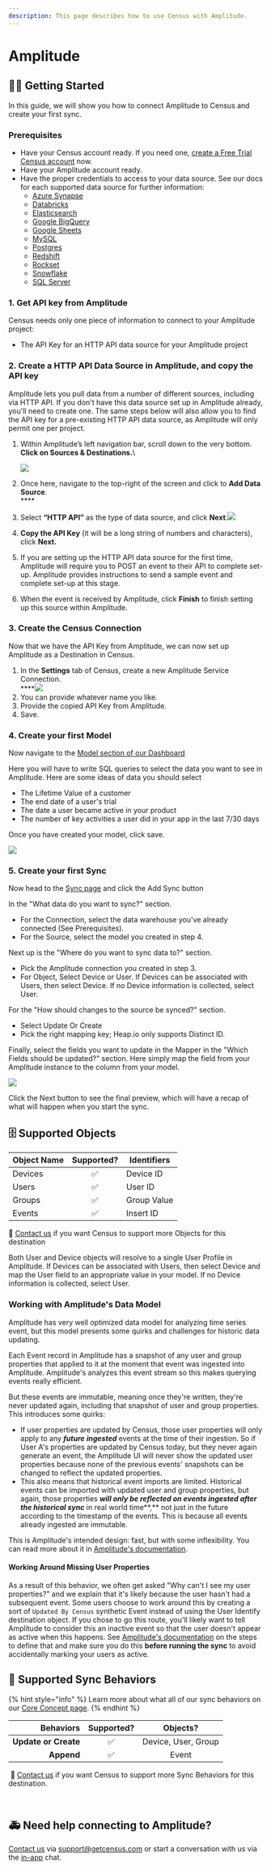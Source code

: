 ```yaml
---
description: This page describes how to use Census with Amplitude.
---
```


# Amplitude

## 🏃‍♀️ Getting Started

‌In this guide, we will show you how to connect Amplitude to Census and create your first sync.

### Prerequisites

* Have your Census account ready. If you need one, [create a Free Trial Census account](https://app.getcensus.com/) now.
* Have your Amplitude account ready.
* Have the proper credentials to access to your data source. See our docs for each supported data source for further information:
  * [Azure Synapse](../sources/azure-synapse.md)
  * [Databricks](https://docs.getcensus.com/sources/databricks)
  * [Elasticsearch](https://docs.getcensus.com/sources/elasticsearch)
  * [Google BigQuery](https://docs.getcensus.com/sources/google-bigquery)
  * [Google Sheets](https://docs.getcensus.com/sources/google-sheets)
  * [MySQL](https://docs.getcensus.com/sources/mysql)
  * [Postgres](https://docs.getcensus.com/sources/postgres)
  * [Redshift](https://docs.getcensus.com/sources/redshift)
  * [Rockset](https://docs.getcensus.com/sources/rockset)
  * [Snowflake](https://docs.getcensus.com/sources/snowflake)
  * [SQL Server](https://docs.getcensus.com/sources/sql-server)

### **1. Get API key from Amplitude**

Census needs only one piece of information to connect to your Amplitude project:

* The API Key for an HTTP API data source for your Amplitude project

### **2. Create a HTTP API Data Source in Amplitude, and copy the API key**

Amplitude lets you pull data from a number of different sources, including via HTTP API. If you don't have this data source set up in Amplitude already, you'll need to create one. The same steps below will also allow you to find the API key for a pre-existing HTTP API data source, as Amplitude will only permit one per project.

1.  Within Amplitude’s left navigation bar, scroll down to the very bottom. **Click on Sources & Destinations.**\


    ![](https://lh6.googleusercontent.com/IldQDvHh30Q3BQTJI1tAjTdnYaoLgkALhEYU9wpXfMAbmPe0Qu8eUavNYVzRNGT3Chjpr\_G-SODK6pRQluXA44WkdKpjUESz8lItwWdkWUVGE60gJfLHJdFrnEd8lJwdiD\_nvvph)
2. ‌Once here, navigate to the top-right of the screen and click to **Add Data Source**.\
   ****<img src="https://lh3.googleusercontent.com/Xt-bGTekukUBgNGE-d805HzLvnODAgkuC7JCO_uiW_3gpE7-oFBID3fgEjkHfRkdlyXtEGG_wubzXWH8EBss8sJ-Ce_i9CGAnD5oy-L9F1rvn9YyQlcsxzY4ms5K8guaGWru4MlL" alt="" data-size="original">
3. Select **“HTTP API”** as the type of data source, and click **Next**.![](https://lh6.googleusercontent.com/3oT5uRNYeOJCVX6v9h7I4zwmp0P6z2H0NTocMnaOTwauCi01GFLjVZNYdjoYLK\_AxvmMVIxK-Ec8o9xDZGExO9YYlh-T2i055heRbi-VWU5B-0MsR1bDXwfOEaIkAmIr5jIokemj)
4. **Copy the API Key** (it will be a long string of numbers and characters), click **Next.**&#x20;
5. If you are setting up the HTTP API data source for the first time, Amplitude will require you to POST an event to their API to complete set-up. Amplitude provides instructions to send a sample event and complete set-up at this stage.
6. When the event is received by Amplitude, click **Finish** to finish setting up this source within Amplitude.

### 3. **Create the Census Connection**

Now that we have the API Key from Amplitude, we can now set up Amplitude as a Destination in Census.

1. In the **Settings** tab of Census, create a new Amplitude Service Connection.\
   ****![](https://lh5.googleusercontent.com/TYNs2uji9P65wu4JR-3bU3k\_0svIJ7dAdaS9I25gzHHY0U-kxlQ6twBRFPIwrUzsNGOnamNJT-8ygYqnyPsuGW51k2EGWhghMJGpur6Ewde5Rw5xaoevAyr6\_CkUSZ\_OiY-58b7D)
2. You can provide whatever name you like.
3. Provide the copied API Key from Amplitude.
4. Save.

### 4. Create your first Model

Now navigate to the [Model section of our Dashboard](https://app.getcensus.com/models)

Here you will have to write SQL queries to select the data you want to see in Amplitude. Here are some ideas of data you should select

* The Lifetime Value of a customer
* The end date of a user's trial
* The date a user became active in your product
* The number of key activities a user did in your app in the last 7/30 days

Once you have created your model, click save.&#x20;

![](https://d33v4339jhl8k0.cloudfront.net/docs/assets/5bb7d5d0042863158cc71f7e/images/5f6563834cedfd00173b9a49/file-zg53SxxpoO.png)

### 5. Create your first Sync

Now head to the [Sync page](https://app.getcensus.com/syncs) and click the Add Sync button

In the "What data do you want to sync?" section.

* For the Connection, select the data warehouse you've already connected (See Prerequisites).
* For the Source, select the model you created in step 4.

Next up is the "Where do you want to sync data to?" section.

* Pick the Amplitude connection you created in step 3.
* For Object, Select Device or User. If Devices can be associated with Users, then select Device. If no Device information is collected, select User.

For the "How should changes to the source be synced?" section.&#x20;

* Select Update Or Create
* Pick the right mapping key; Heap.io only supports Distinct ID.

Finally, select the fields you want to update in the Mapper in the "Which Fields should be updated?" section. Here simply map the field from your Amplitude instance to the column from your model.

![](../.gitbook/assets/screenshot-2021-04-23-at-1.17.38-pm.png)

Click the Next button to see the final preview, which will have a recap of what will happen when you start the sync.

## 🗄️ Supported Objects

| Object Name | Supported? | Identifiers |
| ----------- | :--------: | ----------- |
| Devices     |      ✅     | Device ID   |
| Users       |      ✅     | User ID     |
| Groups      |      ✅     | Group Value |
| Events      |      ✅     | Insert ID   |

🎒 [Contact us](mailto:support@getcensus.com) if you want Census to support more Objects for this destination

Both User and Device objects will resolve to a single User Profile in Amplitude. If Devices can be associated with Users, then select Device and map the User field to an appropriate value in your model. If no Device information is collected, select User.&#x20;

### Working with Amplitude's Data Model

Amplitude has very well optimized data model for analyzing time series event, but this model presents some quirks and challenges for historic data updating.&#x20;

Each Event record in Amplitude has a snapshot of any user and group properties that applied to it at the moment that event was ingested into Amplitude. Amplitude's analyzes this event stream so this makes querying events really efficient.&#x20;

But these events are immutable, meaning once they're written, they're never updated again, including that snapshot of user and group properties. This introduces some quirks:

* If user properties are updated by Census, those user properties will only apply to any _**future**_ _**ingested**_ events at the time of their ingestion. So if User A's properties are updated by Census today, but they never again generate an event, the Amplitude UI will never show the updated user properties because none of the previous events' snapshots can be changed to reflect the updated properties.&#x20;
* This also means that historical event imports are limited. Historical events can be imported with  updated user and group properties, but again, those properties _**will only be reflected on events ingested after the historical sync**_ in real world time**,** not just in the future according to the timestamp of the events. This is because all events already ingested are immutable.

This is Amplitude's intended design: fast, but with some inflexibility. You can read more about it in [Amplitude's documentation](https://help.amplitude.com/hc/en-us/articles/115002380567-User-properties-and-event-properties#h\_856d23e3-10ea-4398-a50d-4982a42d1f3f).

#### Working Around Missing User Properties

As a result of this behavior, we often get asked "Why can't I see my user properties?" and we explain that it's likely because the user hasn't had a subsequent event. Some users choose to work around this by creating a sort of `Updated By Census` synthetic Event instead of using the User Identify destination object. If you chose to go this route, you'll likely want to tell Amplitude to consider this an inactive event so that the user doesn't appear as active when this happens. See [Amplitude's documentation](https://help.amplitude.com/hc/en-us/articles/360047138392-Manage-events-and-properties) on the steps to define that and make sure you do this **before running the sync** to avoid accidentally marking your users as active.

## 🔄 Supported Sync Behaviors

{% hint style="info" %}
Learn more about what all of our sync behaviors on our [Core Concept page](../basics/core-concept/#the-different-sync-behaviors).
{% endhint %}

|        **Behaviors** | **Supported?** |     **Objects?**    |
| -------------------: | :------------: | :-----------------: |
| **Update or Create** |        ✅       | Device, User, Group |
|           **Append** |        ✅       |        Event        |

‌ 🔋 [Contact us](mailto:support@getcensus.com) if you want Census to support more Sync Behaviors for this destination.

‌

## 🚑 Need help connecting to Amplitude?

[Contact us](mailto:support@getcensus.com) via support@getcensus.com or start a conversation with us via the [in-app](https://app.getcensus.com) chat.
